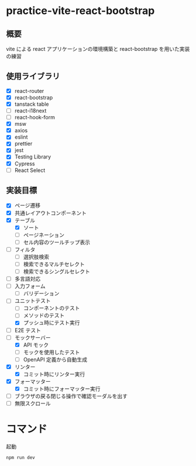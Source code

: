 # practice-vite-react-bootstrap

## 概要

vite による react アプリケーションの環境構築と
react-bootstrap を用いた実装の練習

## 使用ライブラリ

- [x] react-router
- [x] react-bootstrap
- [x] tanstack table
- [ ] react-i18next
- [ ] react-hook-form
- [x] msw
- [x] axios
- [x] eslint
- [x] prettier
- [x] jest
- [x] Testing Library
- [x] Cypress
- [ ] React Select

## 実装目標

- [x] ページ遷移
- [x] 共通レイアウトコンポーネント
- [x] テーブル
  - [x] ソート
  - [ ] ページネーション
  - [ ] セル内容のツールチップ表示
- [ ] フィルタ
  - [ ] 選択肢検索
  - [ ] 検索できるマルチセレクト
  - [ ] 検索できるシングルセレクト
- [ ] 多言語対応
- [ ] 入力フォーム
  - [ ] バリデーション
- [ ] ユニットテスト
  - [ ] コンポーネントのテスト
  - [ ] メソッドのテスト
  - [x] プッシュ時にテスト実行
- [ ] E2E テスト
- [ ] モックサーバー
  - [x] API モック
  - [ ] モックを使用したテスト
  - [ ] OpenAPI 定義から自動生成
- [x] リンター
  - [x] コミット時にリンター実行
- [x] フォーマッター
  - [x] コミット時にフォーマッター実行
- [ ] ブラウザの戻る閉じる操作で確認モーダルを出す
- [ ] 無限スクロール

# コマンド

起動

```
npm run dev
```
